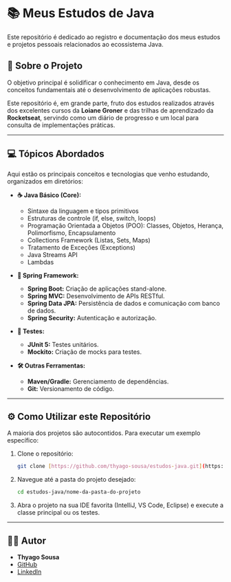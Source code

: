 # 📚 Meus Estudos de Java

Este repositório é dedicado ao registro e documentação dos meus estudos e projetos pessoais relacionados ao ecossistema Java.

## 🚀 Sobre o Projeto

O objetivo principal é solidificar o conhecimento em Java, desde os conceitos fundamentais até o desenvolvimento de aplicações robustas.

Este repositório é, em grande parte, fruto dos estudos realizados através dos excelentes cursos da **Loiane Groner** e das trilhas de aprendizado da **Rocketseat**, servindo como um diário de progresso e um local para consulta de implementações práticas.

---

## 💻 Tópicos Abordados

Aqui estão os principais conceitos e tecnologias que venho estudando, organizados em diretórios:

* **☕ Java Básico (Core):**
    * Sintaxe da linguagem e tipos primitivos
    * Estruturas de controle (if, else, switch, loops)
    * Programação Orientada a Objetos (POO): Classes, Objetos, Herança, Polimorfismo, Encapsulamento
    * Collections Framework (Listas, Sets, Maps)
    * Tratamento de Exceções (Exceptions)
    * Java Streams API
    * Lambdas

* **🌱 Spring Framework:**
    * **Spring Boot:** Criação de aplicações stand-alone.
    * **Spring MVC:** Desenvolvimento de APIs RESTful.
    * **Spring Data JPA:** Persistência de dados e comunicação com banco de dados.
    * **Spring Security:** Autenticação e autorização.

* **🧪 Testes:**
    * **JUnit 5:** Testes unitários.
    * **Mockito:** Criação de mocks para testes.

* **🛠️ Outras Ferramentas:**
    * **Maven/Gradle:** Gerenciamento de dependências.
    * **Git:** Versionamento de código.

---

## ⚙️ Como Utilizar este Repositório

A maioria dos projetos são autocontidos. Para executar um exemplo específico:

1.  Clone o repositório:
    ```bash
    git clone [https://github.com/thyago-sousa/estudos-java.git](https://github.com/thyago-sousa/estudos-java.git)
    ```
2.  Navegue até a pasta do projeto desejado:
    ```bash
    cd estudos-java/nome-da-pasta-do-projeto
    ```
3.  Abra o projeto na sua IDE favorita (IntelliJ, VS Code, Eclipse) e execute a classe principal ou os testes.

---

## 👨‍💻 Autor

* **Thyago Sousa**
* [GitHub](https://github.com/thyago-sousa)
* [LinkedIn](https://www.linkedin.com/in/thygasousa/) 
